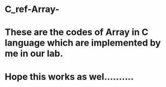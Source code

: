 # C_ref-Array-
# These are the codes of Array in C language which are implemented by me in our lab.
# Hope this works as wel..........
